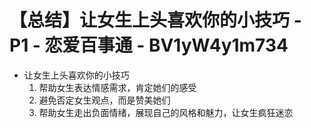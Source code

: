 # 【总结】让女生上头喜欢你的小技巧 - P1 - 恋爱百事通 - BV1yW4y1m734

-   让女生上头喜欢你的小技巧
    1.  帮助女生表达情感需求，肯定她们的感受
    2.  避免否定女生观点，而是赞美她们
    3.  帮助女生走出负面情绪，展现自己的风格和魅力，让女生疯狂迷恋